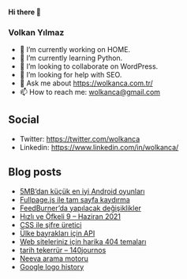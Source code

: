 #### Hi there 👋

### Volkan Yılmaz

- 🔭 I’m currently working on HOME.
- 🌱 I’m currently learning Python.
- 👯 I’m looking to collaborate on WordPress.
- 🤔 I’m looking for help with SEO.
- 💬 Ask me about https://wolkanca.com.tr/
- 📫 How to reach me: wolkanca@gmail.com

## Social
- Twitter: https://twitter.com/wolkanca
- Linkedin: https://www.linkedin.com/in/wolkanca/



## Blog posts
<!-- BLOG-POST-LIST:START -->
- [5MB’dan küçük en iyi Android oyunları](https://wolkanca.com.tr/5mbdan-kucuk-en-iyi-android-oyunlari/)
- [Fullpage.js ile tam sayfa kaydırma](https://wolkanca.com.tr/fullpage-js-ile-tam-sayfa-kaydirma/)
- [FeedBurner’da yapılacak değişiklikler](https://wolkanca.com.tr/feedburnerda-yapilacak-degisiklikler/)
- [Hızlı ve Öfkeli 9 – Haziran 2021](https://wolkanca.com.tr/hizli-ve-ofkeli-9-haziran-2021/)
- [CSS ile şifre üretici](https://wolkanca.com.tr/css-ile-sifre-uretici/)
- [Ülke bayrakları için API](https://wolkanca.com.tr/ulke-bayraklari-icin-api/)
- [Web siteleriniz için harika 404 temaları](https://wolkanca.com.tr/web-siteleriniz-icin-harika-404-temalari/)
- [tarih tekerrür – 140journos](https://wolkanca.com.tr/tarih-tekerrur-140journos/)
- [Neeva arama motoru](https://wolkanca.com.tr/neeva-arama-motoru/)
- [Google logo history](https://wolkanca.com.tr/google-logo-history/)
<!-- BLOG-POST-LIST:END -->
